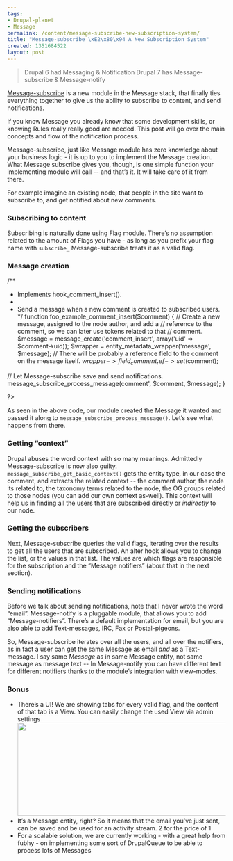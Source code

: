 ```yaml
--- 
tags: 
- Drupal-planet
- Message
permalink: /content/message-subscribe-new-subscription-system/
title: "Message-subscribe \xE2\x80\x94 A New Subscription System"
created: 1351684522
layout: post
---
```

<blockquote >
Drupal 6 had Messaging & Notification
Drupal 7 has Message-subscribe & Message-notify
</blockquote>

<a href="http://drupal.org/project/message_subscribe">Message-subscribe</a> is a new module in the Message stack, that finally ties everything together to give us the ability to subscribe to content, and send notifications. 

If you know Message you already know that some development skills, or knowing Rules really really good are needed. This post will go over the main concepts and flow of the notification process.

Message-subscribe, just like Message module has zero knowledge about your business logic - it is up to you to implement the Message creation. What Message subscribe gives you, though, is one simple function your implementing module will call -- and that’s it. It will take care of it from there.

For example imagine an existing node, that people in the site want to subscribe to, and get notified about new comments.

<h3>Subscribing to content</h3>
Subscribing is naturally done using Flag module. There’s no assumption related to the amount of Flags you have - as long as you prefix your flag name with <code>subscribe_</code> Message-subscribe treats it as a valid flag.

<h3>Message creation</h3>
<?php

/**
 * Implements hook_comment_insert().
 *
 * Send a message when a new comment is created to subscribed users.
 */
function foo_example_comment_insert($comment) {
  // Create a new message, assigned to the node author, and add a
  // reference to the comment, so we can later use tokens related to that
  // comment.
  $message = message_create('comment_insert', array('uid' => $comment->uid));
  $wrapper = entity_metadata_wrapper('message', $message);
  // There will be probably a reference field to the comment on the message itself.
  $wrapper->field_comment_ref->set($comment);

  // Let Message-subscribe save and send notifications.
  message_subscribe_process_message(comment', $comment, $message);
}

?>

As seen in the above code, our module created the Message it wanted and passed it along to <code>message_subscribe_process_message()</code>. Let’s see what happens from there.

<h3>Getting “context”</h3>
Drupal abuses the word context with so many meanings. Admittedly Message-subscribe is now also guilty. <code>message_subscribe_get_basic_context()</code> gets the entity type, in our case the comment, and extracts the related context -- the comment author, the node its related to, the taxonomy terms related to the node, the OG groups related to those nodes (you can add our own context as-well).
This context will help us in finding all the users that are subscribed directly or <em>indirectly</em> to our node.

<h3>Getting the subscribers</h3>
Next, Message-subscribe queries the valid flags, iterating over the results to get all the users that are subscribed. An alter hook allows you to change the list, or the values in that list. The values are which flags are responsible for the subscription and the “Message notifiers” (about that in the next section).

<h3>Sending notifications</h3>
Before we talk about sending notifications, note that I never wrote the word “email”. Message-notify is a pluggable module, that allows you to add “Message-notifiers”. There’s a default implementation for email, but you are also able to add Text-messages, IRC, Fax or Postal-pigeons.

So, Message-subscribe iterates over all the users, and all over the notifiers, as in fact a user can get the same Message as email <em>and</em> as a Text-message. I say same <em>Message</em> as in same Message entity, not same message as message text -- In Message-notify you can have different text for different notifiers thanks to the module’s integration with view-modes.

<h3>Bonus</h3>
<ul>
<li>There’s a UI! We are showing tabs for every valid flag, and the content of that tab is a View. You can easily change the used View via admin settings
<img src="http://drupal.org/files/project-images/message-subscribe.jpg" width="640" height ="214" />
</li>
<li>It’s a Message entity, right? So it means that the email you’ve just sent, can be saved and be used for an activity stream. 2 for the price of 1</li>
<li>For a scalable solution, we are currently working - with a great help from fubhy - on implementing some sort of DrupalQueue to be able to process lots of Messages</li>
</ul>
